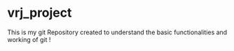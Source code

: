 # vrj_project
This is my git Repository created to understand the basic functionalities and working of git !
